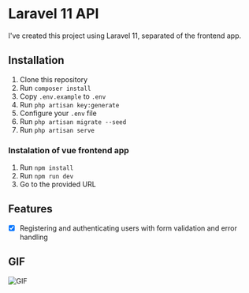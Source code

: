 # Laravel 11 API

I've created this project using Laravel 11, separated of the frontend app.

## Installation

1. Clone this repository
2. Run `composer install`
4. Copy `.env.example` to `.env`
3. Run `php artisan key:generate`
5. Configure your `.env` file
6. Run `php artisan migrate --seed`
7. Run `php artisan serve`

### Instalation of vue frontend app

1. Run `npm install`
2. Run `npm run dev`
3. Go to the provided URL

## Features

- [x] Registering and authenticating users with form validation and error handling

## GIF

![GIF](./screen-capture.gif)
